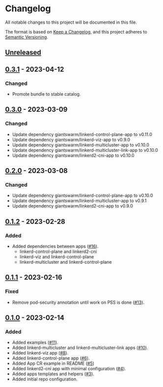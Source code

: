 # Changelog

All notable changes to this project will be documented in this file.

The format is based on [Keep a Changelog](https://keepachangelog.com/en/1.0.0/),
and this project adheres to [Semantic Versioning](https://semver.org/spec/v2.0.0.html).

## [Unreleased]

## [0.3.1] - 2023-04-12

### Changed

- Promote bundle to stable catalog.

## [0.3.0] - 2023-03-09

### Changed

- Update dependency giantswarm/linkerd-control-plane-app to v0.11.0
- Update dependency giantswarm/linkerd-viz-app to v0.9.0
- Update dependency giantswarm/linkerd-multicluster-app to v0.10.0
- Update dependency giantswarm/linkerd-multicluster-link-app to v0.10.0
- Update dependency giantswarm/linkerd2-cni-app to v0.10.0

## [0.2.0] - 2023-03-08

### Changed

- Update dependency giantswarm/linkerd-control-plane-app to v0.10.0
- Update dependency giantswarm/linkerd-multicluster-app to v0.9.1
- Update dependency giantswarm/linkerd2-cni-app to v0.9.0

## [0.1.2] - 2023-02-28

### Added

- Added dependencies between apps ([#16](https://github.com/giantswarm/linkerd-bundle/pull/16)).
  - linkerd-control-plane and linkerd2-cni
  - linkerd-viz and linkerd-control-plane
  - linkerd-multicluster and linkerd-control-plane

## [0.1.1] - 2023-02-16

### Fixed

- Remove pod-security annotation until work on PSS is done ([#13](https://github.com/giantswarm/linkerd-bundle/pull/13)).

## [0.1.0] - 2023-02-14

### Added

- Added examples ([#11](https://github.com/giantswarm/linkerd-bundle/pull/11)).
- Added linkerd-multicluster and linkerd-multicluster-link apps ([#10](https://github.com/giantswarm/linkerd-bundle/pull/10)).
- Added linkerd-viz app ([#8](https://github.com/giantswarm/linkerd-bundle/pull/8)).
- Added linkerd-control-plane app ([#6](https://github.com/giantswarm/linkerd-bundle/pull/6)).
- Added App CR example in README ([#5](https://github.com/giantswarm/linkerd-bundle/pull/5))
- Added linkerd2-cni app with minimal configuration ([#4](https://github.com/giantswarm/linkerd-bundle/pull/4)).
- Added apps templates and helpers ([#3](https://github.com/giantswarm/linkerd-bundle/pull/3)).
- Added initial repo configuration.

[Unreleased]: https://github.com/giantswarm/linkerd-bundle/compare/v0.3.1...HEAD
[0.3.1]: https://github.com/giantswarm/linkerd-bundle/compare/v0.3.0...v0.3.1
[0.3.0]: https://github.com/giantswarm/linkerd-bundle/compare/v0.2.0...v0.3.0
[0.2.0]: https://github.com/giantswarm/linkerd-bundle/compare/v0.1.2...v0.2.0
[0.1.2]: https://github.com/giantswarm/linkerd-bundle/compare/v0.1.1...v0.1.2
[0.1.1]: https://github.com/giantswarm/linkerd-bundle/compare/v0.1.0...v0.1.1
[0.1.0]: https://github.com/giantswarm/linkerd-bundle/releases/tag/v0.1.0
